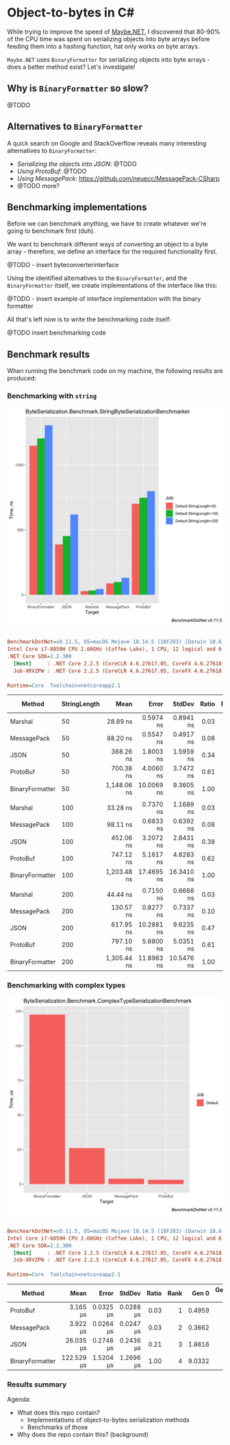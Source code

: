 # Object-to-bytes in C#

While trying to improve the speed of [Maybe.NET](https://github.com/rmc00/Maybe), I discovered that 80-90%
of the CPU time was spent on serializing objects into byte arrays before feeding them into a hashing function,
hat only works on byte arrays.

`Maybe.NET` uses `BinaryFormatter` for serializing objects into byte arrays - does a better method exist?
Let's investigate!

## Why is `BinaryFormatter` so slow?

@TODO

## Alternatives to `BinaryFormatter`

A quick search on Google and StackOverflow reveals many interesting alternatives to `BinaryFormatter`:

* _Serializing the objects into JSON_: @TODO
* _Using ProtoBuf_: @TODO
* _Using MessagePack_: https://github.com/neuecc/MessagePack-CSharp
* @TODO more?


## Benchmarking implementations

Before we can benchmark anything, we have to create whatever we're going to benchmark first (duh).

We want to benchmark different ways of converting an object to a byte array - therefore, we define an interface for the required functionality first.

@TODO - insert byteconverterinterface

Using the identified alternatives to the `BinaryFormatter`, and the `BinaryFormatter` itself, we create implementations of the interface like this:

@TODO - insert example of interface implementation with the binary formatter

All that's left now is to write the benchmarking code itself:

@TODO insert benchmarking code

## Benchmark results

When running the benchmark code on my machine, the following results are produced:

### Benchmarking with `string`

![String serialization - benchmark](./results-for-docs/StringBenchmark-barplot.png)

``` ini

BenchmarkDotNet=v0.11.5, OS=macOS Mojave 10.14.5 (18F203) [Darwin 18.6.0]
Intel Core i7-8850H CPU 2.60GHz (Coffee Lake), 1 CPU, 12 logical and 6 physical cores
.NET Core SDK=2.2.300
  [Host]     : .NET Core 2.2.5 (CoreCLR 4.6.27617.05, CoreFX 4.6.27618.01), 64bit RyuJIT
  Job-XRVZPW : .NET Core 2.2.5 (CoreCLR 4.6.27617.05, CoreFX 4.6.27618.01), 64bit RyuJIT

Runtime=Core  Toolchain=netcoreapp2.1  

```
|          Method | StringLength |        Mean |      Error |     StdDev | Ratio | Rank |  Gen 0 | Gen 1 | Gen 2 | Allocated |
|---------------- |------------- |------------:|-----------:|-----------:|------:|-----:|-------:|------:|------:|----------:|
|         Marshal |           50 |    28.89 ns |  0.5974 ns |  0.8941 ns |  0.03 |    1 | 0.0271 |     - |     - |     128 B |
|     MessagePack |           50 |    88.20 ns |  0.5547 ns |  0.4917 ns |  0.08 |    2 | 0.0169 |     - |     - |      80 B |
|            JSON |           50 |   388.26 ns |  1.8003 ns |  1.5959 ns |  0.34 |    3 | 0.3085 |     - |     - |    1456 B |
|        ProtoBuf |           50 |   700.38 ns |  4.0060 ns |  3.7472 ns |  0.61 |    4 | 0.1354 |     - |     - |     640 B |
| BinaryFormatter |           50 | 1,148.06 ns | 10.0069 ns |  9.3605 ns |  1.00 |    5 | 0.5913 |     - |     - |    2792 B |
|                 |              |             |            |            |       |      |        |       |       |           |
|         Marshal |          100 |    33.28 ns |  0.7370 ns |  1.1689 ns |  0.03 |    1 | 0.0474 |     - |     - |     224 B |
|     MessagePack |          100 |    98.11 ns |  0.6833 ns |  0.6392 ns |  0.08 |    2 | 0.0271 |     - |     - |     128 B |
|            JSON |          100 |   452.06 ns |  3.2072 ns |  2.8431 ns |  0.38 |    3 | 0.3390 |     - |     - |    1600 B |
|        ProtoBuf |          100 |   747.12 ns |  5.1617 ns |  4.8283 ns |  0.62 |    4 | 0.1450 |     - |     - |     688 B |
| BinaryFormatter |          100 | 1,203.48 ns | 17.4695 ns | 16.3410 ns |  1.00 |    5 | 0.6008 |     - |     - |    2840 B |
|                 |              |             |            |            |       |      |        |       |       |           |
|         Marshal |          200 |    44.44 ns |  0.7150 ns |  0.6688 ns |  0.03 |    1 | 0.0898 |     - |     - |     424 B |
|     MessagePack |          200 |   130.57 ns |  0.8277 ns |  0.7337 ns |  0.10 |    2 | 0.0491 |     - |     - |     232 B |
|            JSON |          200 |   617.95 ns | 10.2881 ns |  9.6235 ns |  0.47 |    3 | 0.4034 |     - |     - |    1904 B |
|        ProtoBuf |          200 |   797.10 ns |  5.6800 ns |  5.0351 ns |  0.61 |    4 | 0.1669 |     - |     - |     792 B |
| BinaryFormatter |          200 | 1,305.44 ns | 11.8983 ns | 10.5476 ns |  1.00 |    5 | 0.6237 |     - |     - |    2944 B |


### Benchmarking with complex types
![Complex type serialization - benchmark](./results-for-docs/ComplexTypeBenchmark-barplot.png)

``` ini

BenchmarkDotNet=v0.11.5, OS=macOS Mojave 10.14.5 (18F203) [Darwin 18.6.0]
Intel Core i7-8850H CPU 2.60GHz (Coffee Lake), 1 CPU, 12 logical and 6 physical cores
.NET Core SDK=2.2.300
  [Host]     : .NET Core 2.2.5 (CoreCLR 4.6.27617.05, CoreFX 4.6.27618.01), 64bit RyuJIT
  Job-XRVZPW : .NET Core 2.2.5 (CoreCLR 4.6.27617.05, CoreFX 4.6.27618.01), 64bit RyuJIT

Runtime=Core  Toolchain=netcoreapp2.1  

```
|          Method |       Mean |     Error |    StdDev | Ratio | Rank |  Gen 0 | Gen 1 | Gen 2 | Allocated |
|---------------- |-----------:|----------:|----------:|------:|-----:|-------:|------:|------:|----------:|
|        ProtoBuf |   3.165 μs | 0.0325 μs | 0.0288 μs |  0.03 |    1 | 0.4959 |     - |     - |   2.29 KB |
|     MessagePack |   3.922 μs | 0.0264 μs | 0.0247 μs |  0.03 |    2 | 0.3662 |     - |     - |    1.7 KB |
|            JSON |  26.035 μs | 0.2748 μs | 0.2436 μs |  0.21 |    3 | 1.8616 |     - |     - |   8.66 KB |
| BinaryFormatter | 122.529 μs | 1.5204 μs | 1.2696 μs |  1.00 |    4 | 9.0332 |     - |     - |  41.67 KB |

### Results summary

Agenda:

* What does this repo contain?
    * Implementations of object-to-bytes serialization methods
    * Benchmarks of those
* Why does the repo contain this? (background)
